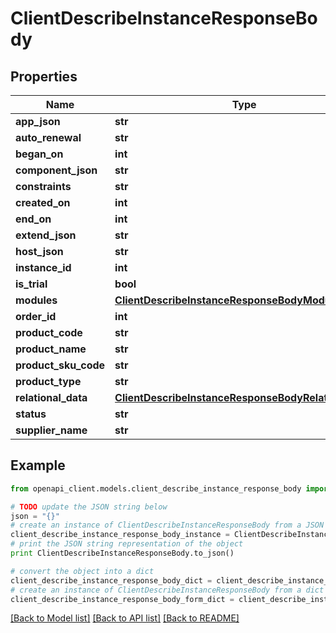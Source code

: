 # ClientDescribeInstanceResponseBody


## Properties
Name | Type | Description | Notes
------------ | ------------- | ------------- | -------------
**app_json** | **str** |  | [optional] 
**auto_renewal** | **str** |  | [optional] 
**began_on** | **int** |  | [optional] 
**component_json** | **str** |  | [optional] 
**constraints** | **str** |  | [optional] 
**created_on** | **int** |  | [optional] 
**end_on** | **int** |  | [optional] 
**extend_json** | **str** |  | [optional] 
**host_json** | **str** |  | [optional] 
**instance_id** | **int** |  | [optional] 
**is_trial** | **bool** |  | [optional] 
**modules** | [**ClientDescribeInstanceResponseBodyModules**](ClientDescribeInstanceResponseBodyModules.md) |  | [optional] 
**order_id** | **int** |  | [optional] 
**product_code** | **str** |  | [optional] 
**product_name** | **str** |  | [optional] 
**product_sku_code** | **str** |  | [optional] 
**product_type** | **str** |  | [optional] 
**relational_data** | [**ClientDescribeInstanceResponseBodyRelationalData**](ClientDescribeInstanceResponseBodyRelationalData.md) |  | [optional] 
**status** | **str** |  | [optional] 
**supplier_name** | **str** |  | [optional] 

## Example

```python
from openapi_client.models.client_describe_instance_response_body import ClientDescribeInstanceResponseBody

# TODO update the JSON string below
json = "{}"
# create an instance of ClientDescribeInstanceResponseBody from a JSON string
client_describe_instance_response_body_instance = ClientDescribeInstanceResponseBody.from_json(json)
# print the JSON string representation of the object
print ClientDescribeInstanceResponseBody.to_json()

# convert the object into a dict
client_describe_instance_response_body_dict = client_describe_instance_response_body_instance.to_dict()
# create an instance of ClientDescribeInstanceResponseBody from a dict
client_describe_instance_response_body_form_dict = client_describe_instance_response_body.from_dict(client_describe_instance_response_body_dict)
```
[[Back to Model list]](../README.md#documentation-for-models) [[Back to API list]](../README.md#documentation-for-api-endpoints) [[Back to README]](../README.md)


